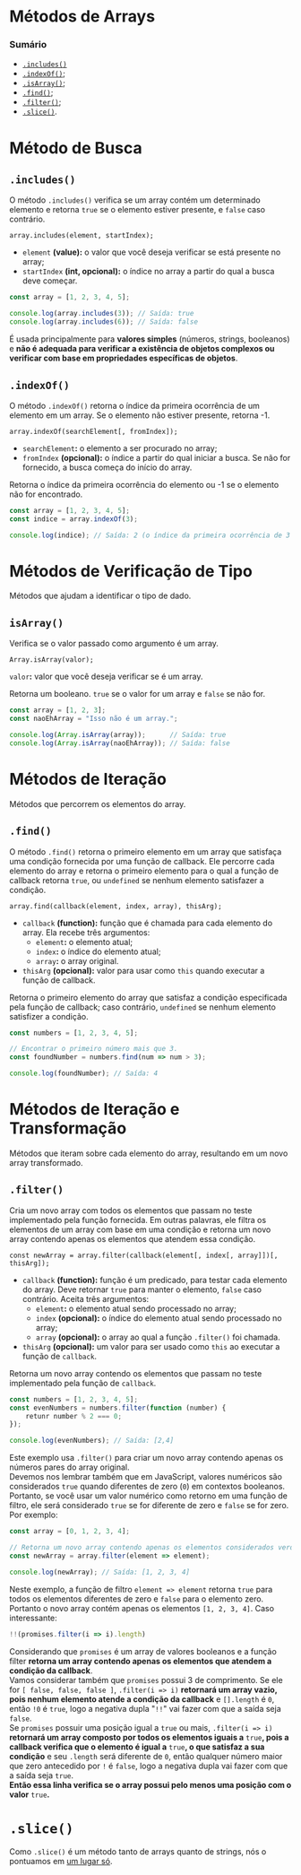 # Métodos de Arrays

### Sumário

- [`.includes()`](#includes)
- [`.indexOf()`](#indexof);
- [`.isArray()`](#isarray);
- [`.find()`](#find);
- [`.filter()`](#filter);
- [`.slice()`](#slice).


# Método de Busca

## <a id = "includes">`.includes()`

O método `.includes()` verifica se um array contém um determinado elemento e retorna `true` se o elemento estiver presente, e `false` caso contrário.

`array.includes(element, startIndex);`

- `element` **(value):** o valor que você deseja verificar se está presente no array;
- `startIndex` **(int, opcional):**  o índice no array a partir do qual a busca deve começar.

```JavaScript
const array = [1, 2, 3, 4, 5];

console.log(array.includes(3)); // Saída: true
console.log(array.includes(6)); // Saída: false
```

É usada principalmente para **valores simples** (números, strings, booleanos) e **não é adequada para verificar a existência de objetos complexos ou verificar com base em propriedades específicas de objetos**.

## <a id = "indexof"></a>`.indexOf()`

O método `.indexOf()` retorna o índice da primeira ocorrência de um elemento em um array. Se o elemento não estiver presente, retorna -1.

`array.indexOf(searchElement[, fromIndex]);`

- `searchElement`**:** o elemento a ser procurado no array;
- `fromIndex` **(opcional):** o índice a partir do qual iniciar a busca. Se não for fornecido, a busca começa do início do array.

Retorna o índice da primeira ocorrência do elemento ou -1 se o elemento não for encontrado.

```JavaScript
const array = [1, 2, 3, 4, 5];
const indice = array.indexOf(3);

console.log(indice); // Saída: 2 (o índice da primeira ocorrência de 3 no array).
```

# Métodos de Verificação de Tipo

Métodos que ajudam a identificar o tipo de dado.

## <a id = "isarray"></a>`isArray()`

Verifica se o valor passado como argumento é um array.

`Array.isArray(valor);`

`valor`**:** valor que você deseja verificar se é um array.

Retorna um booleano. `true` se o valor for um array e `false` se não for.

```JavaScript
const array = [1, 2, 3];
const naoEhArray = "Isso não é um array.";

console.log(Array.isArray(array));      // Saída: true
console.log(Array.isArray(naoEhArray)); // Saída: false
```

# Métodos de Iteração

Métodos que percorrem os elementos do array.

## <a id = "find"></a>`.find()`

O método `.find()` retorna o primeiro elemento em um array que satisfaça uma condição fornecida por uma função de callback. Ele percorre cada elemento do array e retorna o primeiro elemento para o qual a função de callback retorna `true`, ou `undefined` se nenhum elemento satisfazer a condição.

`array.find(callback(element, index, array), thisArg);`

- `callback` **(function):** função que é chamada para cada elemento do array. Ela recebe três argumentos:
    - `element`**:** o elemento atual;
    - `index`**:** o índice do elemento atual;
    - `array`**:** o array original.
- `thisArg` **(opcional):** valor para usar como `this` quando executar a função de callback.

Retorna o primeiro elemento do array que satisfaz a condição especificada pela função de callback; caso contrário, `undefined` se nenhum elemento satisfizer a condição.

```JavaScript
const numbers = [1, 2, 3, 4, 5];

// Encontrar o primeiro número mais que 3.
const foundNumber = numbers.find(num => num > 3);

console.log(foundNumber); // Saída: 4
```

# Métodos de Iteração e Transformação

Métodos que iteram sobre cada elemento do array, resultando em um novo array transformado.

## <a id = "filter"></a>`.filter()`

Cria um novo array com todos os elementos que passam no teste implementado pela função fornecida. Em outras palavras, ele filtra os elementos de um array com base em uma condição e retorna um novo array contendo apenas os elementos que atendem essa condição.

`const newArray = array.filter(callback(element[, index[, array]])[, thisArg]);`

- `callback` **(function):** função é um predicado, para testar cada elemento do array. Deve retornar `true` para manter o elemento, `false` caso contrário. Aceita três argumentos:
    - `element`**:** o elemento atual sendo processado no array;
    - `index` **(opcional):** o índice do elemento atual sendo processado no array;
    - `array` **(opcional):** o array ao qual a função `.filter()` foi chamada.
- `thisArg` **(opcional):** um valor para ser usado como `this` ao executar a função de `callback`.

Retorna um novo array contendo os elementos que passam no teste implementado pela função de `callback`.

```JavaScript
const numbers = [1, 2, 3, 4, 5];
const evenNumbers = numbers.filter(function (number) {
    retunr number % 2 === 0;
});

console.log(evenNumbers); // Saída: [2,4]
```

Este exemplo usa `.filter()` para criar um novo array contendo apenas os números pares do array original.\
Devemos nos lembrar também que em JavaScript, valores numéricos são considerados `true` quando diferentes de zero (`0`) em contextos booleanos. Portanto, se você usar um valor numérico como retorno em uma função de filtro, ele será considerado `true` se for diferente de zero e `false` se for zero.\
Por exemplo:

```JavaScript
const array = [0, 1, 2, 3, 4];

// Retorna um novo array contendo apenas os elementos considerados verdadeiros (diferentes de zero).
const newArray = array.filter(element => element);

console.log(newArray); // Saída: [1, 2, 3, 4]
```

Neste exemplo, a função de filtro `element => element` retorna `true` para todos os elementos diferentes de zero e `false` para o elemento zero. Portanto o novo array contém apenas os elementos `[1, 2, 3, 4]`.
Caso interessante:

```JavaScript
!!(promises.filter(i => i).length)
```

Considerando que `promises` é um array de valores booleanos e a função filter **retorna um array contendo apenas os elementos que atendem a condição da callback**.\
Vamos considerar também que `promises` possui 3 de comprimento. Se ele for `[ false, false, false ]`, `.filter(i => i)` **retornará um array vazio, pois nenhum elemento atende a condição da callback** e `[].length` é `0`, então `!0` é `true`, logo a negativa dupla "`!!`" vai fazer com que a saída seja `false`.\
Se `promises` possuir uma posição igual a `true` ou mais, `.filter(i => i)` **retornará um array composto por todos os elementos iguais a** `true`**, pois a callback verifica que o elemento é igual a** `true`**, o que satisfaz a sua condição** e seu `.length` será diferente de `0`, então qualquer número maior que zero antecedido por `!` é `false`, logo a negativa dupla vai fazer com que a saída seja `true`.\
**Então essa linha verifica se o array possui pelo menos uma posição com o valor** `true`**.**

# <a id = "slice"></a>`.slice()`

Como `.slice()` é um método tanto de arrays quanto de strings, nós o pontuamos em [um lugar só](metodos-strings.md#slice).
